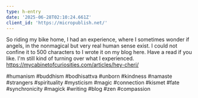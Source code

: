 ```yaml
---
type: h-entry
date: '2025-06-28T02:10:24.661Z'
client_id: 'https://micropublish.net/'
---
```

So riding my bike home, I had an experience, where I sometimes wonder if angels, in the nonmagical but very real human sense exist. I could not confine it to 500 characters to I wrote it on my blog here. Have a read if you like. I'm still kind of turning over what I experienced.
https://mycabinetofcuriosities.com/articles/hey-cheri/

#humanism #buddhism #bodhisattva #unborn #kindness #namaste #strangers #spirituality #mysticism #magic #connection #kismet #fate #synchronicity #magick #writing #blog #zen #compassion
